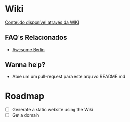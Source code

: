 # Wiki

[Conteúdo disponível através da WIKI](https://github.com/brazil-tech-expats/FAQ/wiki)

## FAQ's Relacionados

- [Awesome Berlin](https://github.com/marlonbernardes/awesome-berlin)

## Wanna help?
- Abre um um pull-request para este arquivo README.md

# Roadmap
- [ ] Generate a static website using the Wiki
- [ ] Get a domain
